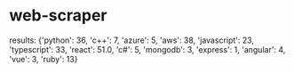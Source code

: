 # web-scraper 

results: {'python': 36, 'c++': 7, 'azure': 5, 'aws': 38, 'javascript': 23, 'typescript': 33, 'react': 51.0, 'c#': 5, 'mongodb': 3, 'express': 1, 'angular': 4, 'vue': 3, 'ruby': 13}
